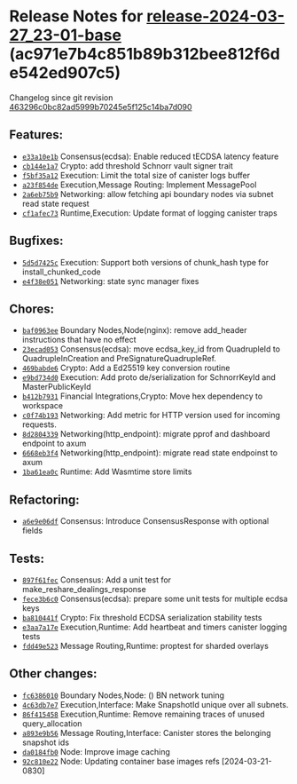 Release Notes for [**release-2024-03-27\_23-01-base**](https://github.com/dfinity/ic/tree/release-2024-03-27_23-01-base) (ac971e7b4c851b89b312bee812f6de542ed907c5)
===================================================================================================================================================================

Changelog since git revision [463296c0bc82ad5999b70245e5f125c14ba7d090](https://dashboard.internetcomputer.org/release/463296c0bc82ad5999b70245e5f125c14ba7d090)

Features:
---------

* [`e33a10e1b`](https://github.com/dfinity/ic/commit/e33a10e1b) Consensus(ecdsa): Enable reduced tECDSA latency feature
* [`cb144e1a7`](https://github.com/dfinity/ic/commit/cb144e1a7) Crypto: add threshold Schnorr vault signer trait
* [`f5bf35a12`](https://github.com/dfinity/ic/commit/f5bf35a12) Execution: Limit the total size of canister logs buffer
* [`a23f854de`](https://github.com/dfinity/ic/commit/a23f854de) Execution,Message Routing: Implement MessagePool
* [`2a6eb75b9`](https://github.com/dfinity/ic/commit/2a6eb75b9) Networking: allow fetching api boundary nodes via subnet read state request
* [`cf1afec73`](https://github.com/dfinity/ic/commit/cf1afec73) Runtime,Execution: Update format of logging canister traps

Bugfixes:
---------

* [`5d5d7425c`](https://github.com/dfinity/ic/commit/5d5d7425c) Execution: Support both versions of chunk\_hash type for install\_chunked\_code
* [`e4f38e051`](https://github.com/dfinity/ic/commit/e4f38e051) Networking: state sync manager fixes

Chores:
-------

* [`baf0963ee`](https://github.com/dfinity/ic/commit/baf0963ee) Boundary Nodes,Node(nginx): remove add\_header instructions that have no effect
* [`23ecad053`](https://github.com/dfinity/ic/commit/23ecad053) Consensus(ecdsa): move ecdsa\_key\_id from QuadrupleId to QuadrupleInCreation and PreSignatureQuadrupleRef.
* [`469babde6`](https://github.com/dfinity/ic/commit/469babde6) Crypto: Add a Ed25519 key conversion routine
* [`e9bd734d0`](https://github.com/dfinity/ic/commit/e9bd734d0) Execution: Add proto de/serialization for SchnorrKeyId and MasterPublicKeyId
* [`b412b7931`](https://github.com/dfinity/ic/commit/b412b7931) Financial Integrations,Crypto: Move hex dependency to workspace
* [`c0f74b193`](https://github.com/dfinity/ic/commit/c0f74b193) Networking: Add metric for HTTP version used for incoming requests.
* [`8d2804339`](https://github.com/dfinity/ic/commit/8d2804339) Networking(http\_endpoint): migrate pprof and dashboard endpoint to axum
* [`6668eb3f4`](https://github.com/dfinity/ic/commit/6668eb3f4) Networking(http\_endpoint): migrate read state endpoinst to axum
* [`1ba61ea0c`](https://github.com/dfinity/ic/commit/1ba61ea0c) Runtime: Add Wasmtime store limits

Refactoring:
------------

* [`a6e9e06df`](https://github.com/dfinity/ic/commit/a6e9e06df) Consensus: Introduce ConsensusResponse with optional fields

Tests:
------

* [`897f61fec`](https://github.com/dfinity/ic/commit/897f61fec) Consensus: Add a unit test for make\_reshare\_dealings\_response
* [`fece3b6c0`](https://github.com/dfinity/ic/commit/fece3b6c0) Consensus(ecdsa): prepare some unit tests for multiple ecdsa keys
* [`ba810441f`](https://github.com/dfinity/ic/commit/ba810441f) Crypto: Fix threshold ECDSA serialization stability tests
* [`e3aa7a17e`](https://github.com/dfinity/ic/commit/e3aa7a17e) Execution,Runtime: Add heartbeat and timers canister logging tests
* [`fdd49e523`](https://github.com/dfinity/ic/commit/fdd49e523) Message Routing,Runtime: proptest for sharded overlays

Other changes:
--------------

* [`fc6386010`](https://github.com/dfinity/ic/commit/fc6386010) Boundary Nodes,Node: () BN network tuning
* [`4c63db7e7`](https://github.com/dfinity/ic/commit/4c63db7e7) Execution,Interface: Make SnapshotId unique over all subnets.
* [`86f415458`](https://github.com/dfinity/ic/commit/86f415458) Execution,Runtime: Remove remaining traces of unused query\_allocation
* [`a893e9b56`](https://github.com/dfinity/ic/commit/a893e9b56) Message Routing,Interface: Canister stores the belonging snapshot ids
* [`da0184fb0`](https://github.com/dfinity/ic/commit/da0184fb0) Node: Improve image caching
* [`92c810e22`](https://github.com/dfinity/ic/commit/92c810e22) Node: Updating container base images refs [2024-03-21-0830]
